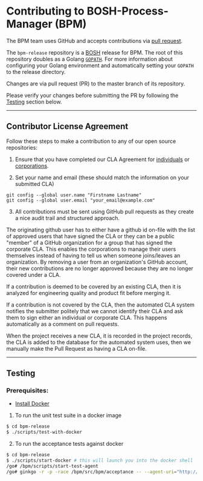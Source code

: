 # Contributing to BOSH-Process-Manager (BPM)

The BPM team uses GitHub and accepts contributions via [pull request](https://help.github.com/articles/using-pull-requests).

The `bpm-release` repository is a [BOSH](https://github.com/cloudfoundry/bosh) release for BPM. The root of this repository doubles as a Golang [`GOPATH`](https://golang.org/doc/code.html#GOPATH).
For more information about configuring your Golang environment and automatically setting your `GOPATH` to the release directory.

Changes are via pull request (PR) to the master branch of its repository. 

Please verify your changes before submitting the PR by following the [Testing](#testing) section below.

---

## Contributor License Agreement

Follow these steps to make a contribution to any of our open source repositories:

1. Ensure that you have completed our CLA Agreement for [individuals](https://www.cloudfoundry.org/wp-content/uploads/2015/07/CFF_Individual_CLA.pdf) or [corporations](https://www.cloudfoundry.org/wp-content/uploads/2015/07/CFF_Corporate_CLA.pdf).

2. Set your name and email (these should match the information on your submitted CLA)
  ```
  git config --global user.name "Firstname Lastname"
  git config --global user.email "your_email@example.com"
  ```

3. All contributions must be sent using GitHub pull requests as they create a nice audit trail and structured approach.

The originating github user has to either have a github id on-file with the list of approved users that have signed
the CLA or they can be a public "member" of a GitHub organization for a group that has signed the corporate CLA.
This enables the corporations to manage their users themselves instead of having to tell us when someone joins/leaves an organization. By removing a user from an organization's GitHub account, their new contributions are no longer approved because they are no longer covered under a CLA.

If a contribution is deemed to be covered by an existing CLA, then it is analyzed for engineering quality and product
fit before merging it.

If a contribution is not covered by the CLA, then the automated CLA system notifies the submitter politely that we
cannot identify their CLA and ask them to sign either an individual or corporate CLA. This happens automatically as a
comment on pull requests.

When the project receives a new CLA, it is recorded in the project records, the CLA is added to the database for the
automated system uses, then we manually make the Pull Request as having a CLA on-file.

----

## Testing

### Prerequisites:
  - [Install Docker](https://docs.docker.com/engine/installation/)

1. To run the unit test suite in a docker image
```bash
$ cd bpm-release
$ ./scripts/test-with-docker
```

2. To run the acceptance tests against docker
```bash
$ cd bpm-release
$ ./scripts/start-docker # this will launch you into the docker shell
/go# /bpm/scripts/start-test-agent
/go# ginkgo -r -p -race /bpm/src/bpm/acceptance -- --agent-uri="http://127.0.0.1:1337"
```
